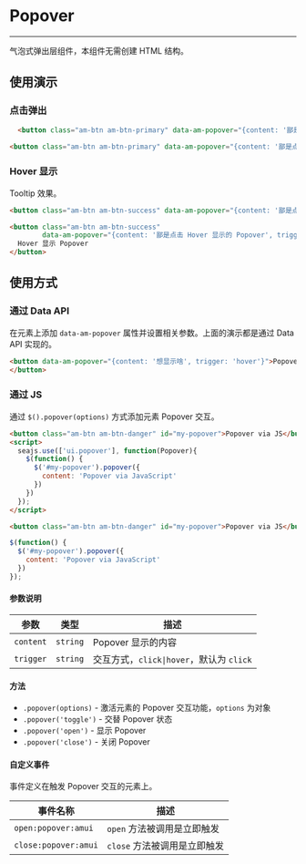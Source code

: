 # Popover
---

气泡式弹出层组件，本组件无需创建 HTML 结构。

## 使用演示

### 点击弹出

`````html
  <button class="am-btn am-btn-primary" data-am-popover="{content: '鄙是点击显示的 Popover'}">点击显示 Popover</button>
`````
```html
<button class="am-btn am-btn-primary" data-am-popover="{content: '鄙是点击显示的 Popover'}">点击显示 Popover</button>
```

### Hover 显示

Tooltip 效果。

`````html
<button class="am-btn am-btn-success" data-am-popover="{content: '鄙是点击 Hover 显示的 Popover', trigger: 'hover'}">Hover 显示 Popover</button>
`````
```html
<button class="am-btn am-btn-success"
        data-am-popover="{content: '鄙是点击 Hover 显示的 Popover', trigger: 'hover'}">
  Hover 显示 Popover
</button>
```

## 使用方式

### 通过 Data API

在元素上添加 `data-am-popover` 属性并设置相关参数。上面的演示都是通过 Data API 实现的。

```html
<button data-am-popover="{content: '想显示啥', trigger: 'hover'}">Popover
</button>
```

### 通过 JS

通过 `$().popover(options)` 方式添加元素 Popover 交互。

`````html
<button class="am-btn am-btn-danger" id="my-popover">Popover via JS</button>
<script>
  seajs.use(['ui.popover'], function(Popover){
    $(function() {
      $('#my-popover').popover({
        content: 'Popover via JavaScript'
      })
    })
  });
</script>
`````
```html
<button class="am-btn am-btn-danger" id="my-popover">Popover via JS</button>
```
```javascript
$(function() {
  $('#my-popover').popover({
    content: 'Popover via JavaScript'
  })
});
```

#### 参数说明

<table class="am-table am-table-bd am-table-striped">
  <thead>
  <tr>
    <th>参数</th>
    <th>类型</th>
    <th>描述</th>
  </tr>
  </thead>
  <tbody>
  <tr>
    <td><code>content</code></td>
    <td><code>string</code></td>
    <td>Popover 显示的内容</td>
  </tr>
  <tr>
    <td><code>trigger</code></td>
    <td><code>string</code></td>
    <td>交互方式，<code>click|hover</code>，默认为 <code>click</code></td>
  </tr>
  </tbody>
</table>

#### 方法

- `.popover(options)` - 激活元素的 Popover 交互功能，`options` 为对象
- `.popover('toggle')` - 交替 Popover 状态
- `.popover('open')` - 显示 Popover
- `.popover('close')` - 关闭 Popover

#### 自定义事件

事件定义在触发 Popover 交互的元素上。

<table class="am-table am-table-bd am-table-striped">
  <thead>
  <tr>
    <th>事件名称</th>
    <th>描述</th>
  </tr>
  </thead>
  <tbody>
  <tr>
    <td><code>open:popover:amui</code></td>
    <td><code>open</code> 方法被调用是立即触发</td>
  </tr>
  <tr>
    <td><code>close:popover:amui</code></td>
    <td><code>close</code> 方法被调用是立即触发</td>
  </tr>
  </tbody>
</table>

